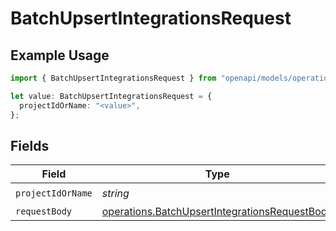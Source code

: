 # BatchUpsertIntegrationsRequest

## Example Usage

```typescript
import { BatchUpsertIntegrationsRequest } from "openapi/models/operations";

let value: BatchUpsertIntegrationsRequest = {
  projectIdOrName: "<value>",
};
```

## Fields

| Field                                                                                                          | Type                                                                                                           | Required                                                                                                       | Description                                                                                                    |
| -------------------------------------------------------------------------------------------------------------- | -------------------------------------------------------------------------------------------------------------- | -------------------------------------------------------------------------------------------------------------- | -------------------------------------------------------------------------------------------------------------- |
| `projectIdOrName`                                                                                              | *string*                                                                                                       | :heavy_check_mark:                                                                                             | N/A                                                                                                            |
| `requestBody`                                                                                                  | [operations.BatchUpsertIntegrationsRequestBody](../../models/operations/batchupsertintegrationsrequestbody.md) | :heavy_minus_sign:                                                                                             | N/A                                                                                                            |
